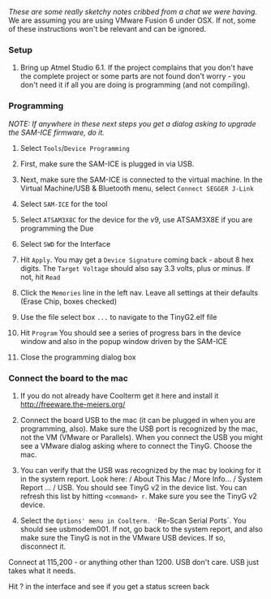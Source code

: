_These are some really sketchy notes cribbed from a chat we were having._
We are assuming you are using VMware Fusion 6 under OSX. If not, some of these instructions won't be relevant and can be ignored.

### Setup

1. Bring up Atmel Studio 6.1. If the project complains that you don't have the complete project or some parts are not found don't worry - you don't need it if all you are doing is programming (and not compiling).

### Programming
_NOTE: If anywhere in these next steps you get a dialog asking to upgrade the SAM-ICE firmware, do it._

1. Select `Tools`/`Device Programming`

1. First, make sure the SAM-ICE is plugged in via USB. 

1. Next, make sure the SAM-ICE is connected to the virtual machine. In the Virtual Machine/USB & Bluetooth menu, select `Connect SEGGER J-Link`

1. Select `SAM-ICE` for the tool
1. Select `ATSAM3X8C` for the device for the v9, use ATSAM3X8E if you are programming the Due
1. Select `SWD` for the Interface

1. Hit `Apply`. You may get a `Device Signature` coming back - about 8 hex digits. The `Target Voltage` should also say 3.3 volts, plus or minus. If not, hit `Read`

1. Click the `Memories` line in the left nav. Leave all settings at their defaults (Erase Chip, boxes checked)

1. Use the file select box `...` to navigate to the TinyG2.elf file

1. Hit `Program` You should see a series of progress bars in the device window and also in the popup window driven by the SAM-ICE

1. Close the programming dialog box

### Connect the board to the mac

1. If you do not already have Coolterm get it here and install it http://freeware.the-meiers.org/

1. Connect the board USB to the mac (it can be plugged in when you are programming, also). Make sure the USB port is recognized by the mac, not the VM (VMware or Parallels). When you connect the USB you might see a VMware dialog asking where to connect the TinyG. Choose the mac.

1. You can verify that the USB was recognized by the mac by looking for it in the system report. Look here: <Apple> / About This Mac / More Info... / System Report ... / USB. You should see TinyG v2 in the device list. You can refresh this list by hitting `<command> r`. Make sure you see the TinyG v2 device.

1. Select the `Options' menu in Coolterm. '`Re-Scan Serial Ports`. You should see usbmodem001. If not, go back to the system report, and also make sure the TinyG is not in the VMware USB devices. If so, disconnect it.

Connect at 115,200 - or anything other than 1200. USB don't care. USB just takes what it needs.

Hit ? in the interface and see if you get a status screen back
